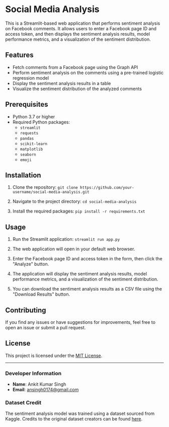 # Social Media Analysis

This is a Streamlit-based web application that performs sentiment analysis on Facebook comments. It allows users to enter a Facebook page ID and access token, and then displays the sentiment analysis results, model performance metrics, and a visualization of the sentiment distribution.

## Features

- Fetch comments from a Facebook page using the Graph API
- Perform sentiment analysis on the comments using a pre-trained logistic regression model
- Display the sentiment analysis results in a table
- Visualize the sentiment distribution of the analyzed comments

## Prerequisites

- Python 3.7 or higher
- Required Python packages:
  - `streamlit`
  - `requests`
  - `pandas`
  - `scikit-learn`
  - `matplotlib`
  - `seaborn`
  - `emoji`

## Installation

1. Clone the repository: `git clone https://github.com/your-username/social-media-analysis.git`

2. Navigate to the project directory: `cd social-media-analysis`

3. Install the required packages: `pip install -r requirements.txt`

## Usage

1. Run the Streamlit application: `streamlit run app.py`

2. The web application will open in your default web browser.

3. Enter the Facebook page ID and access token in the form, then click the "Analyze" button.

4. The application will display the sentiment analysis results, model performance metrics, and a visualization of the sentiment distribution.

5. You can download the sentiment analysis results as a CSV file using the "Download Results" button.

## Contributing

If you find any issues or have suggestions for improvements, feel free to open an issue or submit a pull request.

## License

This project is licensed under the [MIT License](LICENSE).

---

### Developer Information

- **Name**: Ankit Kumar Singh
- **Email**: [ansingh0174@gmail.com](ansingh0174@gmail.com)

### Dataset Credit

The sentiment analysis model was trained using a dataset sourced from Kaggle. Credits to the original dataset creators can be found [here](https://www.kaggle.com/datasets/abhi8923shriv/sentiment-analysis-dataset?select=train.csv).
